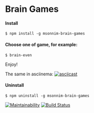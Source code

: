 # Brain Games

#### Install
```
$ npm install -g msonnim-brain-games
```

#### Choose one of game, for example:
```
$ brain-even
```

Enjoy!

The same in asciinema:
[![asciicast](https://asciinema.org/a/bFtKp7CnTf9CMhvL4ZAtFGCm8.svg)](https://asciinema.org/a/bFtKp7CnTf9CMhvL4ZAtFGCm8)


#### Uninstall
```
$ npm uninstall -g msonnim-brain-games
```

[![Maintainability](https://api.codeclimate.com/v1/badges/62c54ddf525c1bbf5d9e/maintainability)](https://codeclimate.com/github/MammaSonnim/project-lvl1-s462/maintainability)
[![Build Status](https://travis-ci.com/MammaSonnim/project-lvl1-s462.svg?branch=master)](https://travis-ci.com/MammaSonnim/project-lvl1-s462)
